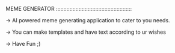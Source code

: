 MEME GENERATOR ::::::::::::::::::::::::::::::::::::::::::::::::::

-> AI powered meme generating application to cater to you needs.

-> You can make templates and have text according to ur wishes 

-> Have Fun ;)